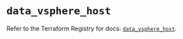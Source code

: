 # `data_vsphere_host`

Refer to the Terraform Registry for docs: [`data_vsphere_host`](https://registry.terraform.io/providers/hashicorp/vsphere/2.6.1/docs/data-sources/host).
